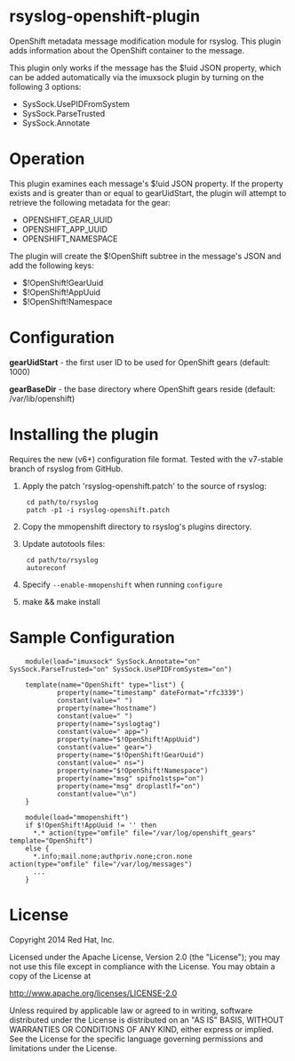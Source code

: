 # rsyslog-openshift-plugin
OpenShift metadata message modification module for rsyslog. This plugin adds information about the OpenShift container to the message.

This plugin only works if the message has the $!uid JSON property, which can be added automatically via the imuxsock plugin by turning on the following 3 options:

- SysSock.UsePIDFromSystem
- SysSock.ParseTrusted
- SysSock.Annotate

# Operation
This plugin examines each message's $!uid JSON property. If the property exists and is greater than or equal to gearUidStart, the plugin will attempt to retrieve the following metadata for the gear:

- OPENSHIFT_GEAR_UUID
- OPENSHIFT_APP_UUID
- OPENSHIFT_NAMESPACE

The plugin will create the $!OpenShift subtree in the message's JSON and add the following keys:

- $!OpenShift!GearUuid
- $!OpenShift!AppUuid
- $!OpenShift!Namespace

# Configuration
**gearUidStart** - the first user ID to be used for OpenShift gears (default: 1000)

**gearBaseDir** - the base directory where OpenShift gears reside (default: /var/lib/openshift)

# Installing the plugin
Requires the new (v6+) configuration file format. Tested with the v7-stable branch of rsyslog from GitHub.

1. Apply the patch 'rsyslog-openshift.patch' to the source of rsyslog:

        cd path/to/rsyslog
        patch -p1 -i rsyslog-openshift.patch

1. Copy the mmopenshift directory to rsyslog's plugins directory.
1. Update autotools files:

        cd path/to/rsyslog
        autoreconf

1. Specify `--enable-mmopenshift` when running `configure`
1. make && make install

# Sample Configuration

        module(load="imuxsock" SysSock.Annotate="on" SysSock.ParseTrusted="on" SysSock.UsePIDFromSystem="on")

        template(name="OpenShift" type="list") {
                property(name="timestamp" dateFormat="rfc3339")
                constant(value=" ")
                property(name="hostname")
                constant(value=" ")
                property(name="syslogtag")
                constant(value=" app=")
                property(name="$!OpenShift!AppUuid")
                constant(value=" gear=")
                property(name="$!OpenShift!GearUuid")
                constant(value=" ns=")
                property(name="$!OpenShift!Namespace")
                property(name="msg" spifno1stsp="on")
                property(name="msg" droplastlf="on")
                constant(value="\n")
        }

        module(load="mmopenshift")
        if $!OpenShift!AppUuid != '' then
          *.* action(type="omfile" file="/var/log/openshift_gears" template="OpenShift")
        else {
          *.info;mail.none;authpriv.none;cron.none      action(type="omfile" file="/var/log/messages")
          ...
        }


# License
Copyright 2014 Red Hat, Inc.

Licensed under the Apache License, Version 2.0 (the "License");
you may not use this file except in compliance with the License.
You may obtain a copy of the License at

   http://www.apache.org/licenses/LICENSE-2.0

Unless required by applicable law or agreed to in writing, software
distributed under the License is distributed on an "AS IS" BASIS,
WITHOUT WARRANTIES OR CONDITIONS OF ANY KIND, either express or implied.
See the License for the specific language governing permissions and
limitations under the License.
